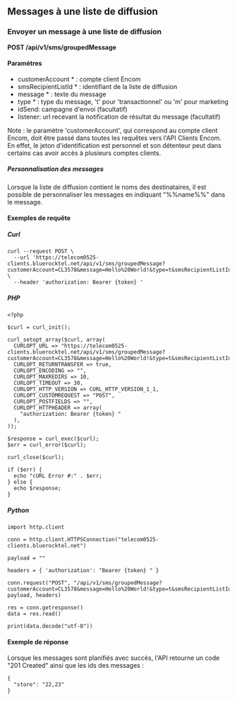 ## Messages à une liste de diffusion

### Envoyer un message à une liste de diffusion

**POST /api/v1/sms/groupedMessage**

#### Paramètres

- customerAccount * : compte client Encom
- smsRecipientListId * : identifiant de la liste de diffusion
- message * : texte du message
- type * : type du message, 't' pour 'transactionnel' ou 'm' pour marketing
- idSend: campagne d'envoi (facultatif)
- listener: url recevant la notification de résultat du message (facultatif)

Note : le paramètre 'customerAccount', qui correspond au compte client Encom, doit être passé dans toutes les requêtes vers l'API Clients Encom. En effet, le jeton d'identification est personnel et son détenteur peut dans certains cas avoir accès à plusieurs comptes clients.

##### Personnalisation des messages

Lorsque la liste de diffusion contient le noms des destinataires, il est possible de personnaliser les messages en indiquant "%%name%%" dans le message.

#### Exemples de requête

##### Curl

```
curl --request POST \
  --url 'https://telecom0525-clients.bluerocktel.net/api/v1/sms/groupedMessage?customerAccount=CL3578&message=Hello%20World!&type=t&smsRecipientListId=1' \
  --header 'authorization: Bearer {token} '
```

##### PHP

```
<?php

$curl = curl_init();

curl_setopt_array($curl, array(
  CURLOPT_URL => "https://telecom0525-clients.bluerocktel.net/api/v1/sms/groupedMessage?customerAccount=CL3578&message=Hello%20World!&type=t&smsRecipientListId=1",
  CURLOPT_RETURNTRANSFER => true,
  CURLOPT_ENCODING => "",
  CURLOPT_MAXREDIRS => 10,
  CURLOPT_TIMEOUT => 30,
  CURLOPT_HTTP_VERSION => CURL_HTTP_VERSION_1_1,
  CURLOPT_CUSTOMREQUEST => "POST",
  CURLOPT_POSTFIELDS => "",
  CURLOPT_HTTPHEADER => array(
    "authorization: Bearer {token} "
  ),
));

$response = curl_exec($curl);
$err = curl_error($curl);

curl_close($curl);

if ($err) {
  echo "cURL Error #:" . $err;
} else {
  echo $response;
}
```

##### Python

```
import http.client

conn = http.client.HTTPSConnection("telecom0525-clients.bluerocktel.net")

payload = ""

headers = { 'authorization': "Bearer {token} " }

conn.request("POST", "/api/v1/sms/groupedMessage?customerAccount=CL3578&message=Hello%20World!&type=t&smsRecipientListId=1", payload, headers)

res = conn.getresponse()
data = res.read()

print(data.decode("utf-8"))
```

#### Exemple de réponse

Lorsque les messages sont planifiés avec succès, l'API retourne un code "201 Created" ainsi que les ids des messages :

```
{
  "store": "22,23"
}
```